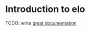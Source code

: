 # Introduction to elo

TODO: write [great documentation](http://jacobian.org/writing/what-to-write/)
